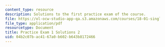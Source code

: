 ```yaml
---
content_type: resource
description: Solutions to the first practice exam of the course.
file: https://ol-ocw-studio-app-qa.s3.amazonaws.com/courses/18-01-single-variable-calculus-fall-2006/04b2c07bac4167a0b602b643b8172466_prexam1asolv2.pdf
file_type: application/pdf
resourcetype: Document
title: Practice Exam 1 Solutions 2
uid: 04b2c07b-ac41-67a0-b602-b643b8172466
---
```


